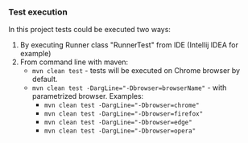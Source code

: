 ### Test execution
In this project tests could be executed two ways:
1. By executing Runner class "RunnerTest" from IDE (Intellij IDEA for example)
2. From command line with maven: 
    * `mvn clean test` - tests will be executed on Chrome browser by default.
    * `mvn clean test -DargLine="-Dbrowser=browserName"` - with parametrized browser. Examples:
        * `mvn clean test -DargLine="-Dbrowser=chrome"`
        * `mvn clean test -DargLine="-Dbrowser=firefox"`
        * `mvn clean test -DargLine="-Dbrowser=edge"`
        * `mvn clean test -DargLine="-Dbrowser=opera"`